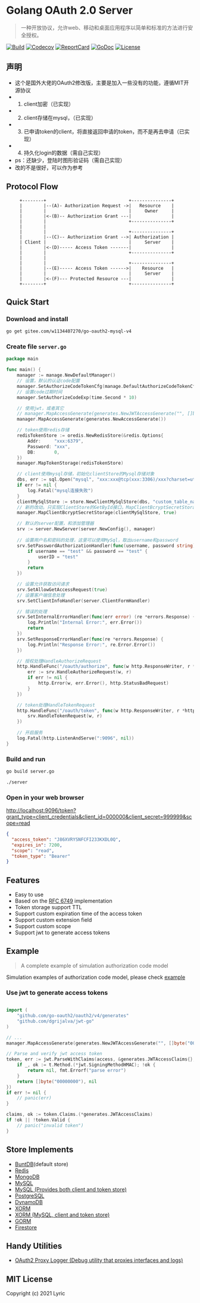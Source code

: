# Golang OAuth 2.0 Server

> 一种开放协议，允许web、移动和桌面应用程序以简单和标准的方法进行安全授权。

[![Build][build-status-image]][build-status-url] [![Codecov][codecov-image]][codecov-url] [![ReportCard][reportcard-image]][reportcard-url] [![GoDoc][godoc-image]][godoc-url] [![License][license-image]][license-url]

## 声明

- 这个是国外大佬的OAuth2修改版，主要是加入一些没有的功能，遵循MIT开源协议
- 1. client加密（已实现）
- 2. client存储在mysql，（已实现）
- 3. 已申请token的client，将直接返回申请的token，而不是再去申请（已实现）
- 4. 持久化login的数据（需自己实现）
- ps：还缺少，登陆时图形验证码（需自己实现）
- 改的不是很好，可以作为参考

## Protocol Flow

```text
     +--------+                               +---------------+
     |        |--(A)- Authorization Request ->|   Resource    |
     |        |                               |     Owner     |
     |        |<-(B)-- Authorization Grant ---|               |
     |        |                               +---------------+
     |        |
     |        |                               +---------------+
     |        |--(C)-- Authorization Grant -->| Authorization |
     | Client |                               |     Server    |
     |        |<-(D)----- Access Token -------|               |
     |        |                               +---------------+
     |        |
     |        |                               +---------------+
     |        |--(E)----- Access Token ------>|    Resource   |
     |        |                               |     Server    |
     |        |<-(F)--- Protected Resource ---|               |
     +--------+                               +---------------+
```

## Quick Start

### Download and install

```bash
go get gitee.com/w1134407270/go-oauth2-mysql-v4
```

### Create file `server.go`

```go
package main

func main() {
	manager := manage.NewDefaultManager()
	// 设置，默认的认证code配置
	manager.SetAuthorizeCodeTokenCfg(manage.DefaultAuthorizeCodeTokenCfg)
	// 设置code过期时间
	manager.SetAuthorizeCodeExp(time.Second * 10)

	// 使用jwt，或者其它
	// manager.MapAccessGenerate(generates.NewJWTAccessGenerate("", []byte("00000000"), jwt.SigningMethodHS512))
	manager.MapAccessGenerate(generates.NewAccessGenerate())

	// token使用redis存储
	redisTokenStore := oredis.NewRedisStore(&redis.Options{
		Addr:     "xxx:6379",
		Password: "xxx",
		DB:       0,
	})
	manager.MapTokenStorage(redisTokenStore)

	// client使用mysql存储，初始化clientStore的Mysql存储对象
	dbs, err := sql.Open("mysql", "xxx:xxx@tcp(xxx:3306)/xxx?charset=utf8&parseTime=true")
	if err != nil {
		log.Fatal("mysql连接失败")
	}
	clientMySqlStore := store.NewClientMySqlStore(dbs, "custom_table_name")
	// 新的改动。只实现ClientStore的GetById接口，MapClientBcryptSecretStorage是新增的，第二个参数代表使用了bcrypt加密client_Secret
	manager.MapClientBcryptSecretStorage(clientMySqlStore, true)

	// 默认的server配置，和添加管理器
	srv := server.NewServer(server.NewConfig(), manager)
	
	// 设置用户名和密码的处理，这里可以使用MySql，取出username和password
	srv.SetPasswordAuthorizationHandler(func(username, password string) (userID string, err error) {
		if username == "test" && password == "test" {
			userID = "test"
		}
		return
	})

	// 设置允许获取访问请求
	srv.SetAllowGetAccessRequest(true)
	// 设置客户端信息处理
	srv.SetClientInfoHandler(server.ClientFormHandler)

	// 错误的处理
	srv.SetInternalErrorHandler(func(err error) (re *errors.Response) {
		log.Println("Internal Error:", err.Error())
		return
	})
	srv.SetResponseErrorHandler(func(re *errors.Response) {
		log.Println("Response Error:", re.Error.Error())
	})

	// 授权处理HandleAuthorizeRequest
	http.HandleFunc("/oauth/authorize", func(w http.ResponseWriter, r *http.Request) {
		err := srv.HandleAuthorizeRequest(w, r)
		if err != nil {
			http.Error(w, err.Error(), http.StatusBadRequest)
		}
	})

	// token处理HandleTokenRequest
	http.HandleFunc("/oauth/token", func(w http.ResponseWriter, r *http.Request) {
		srv.HandleTokenRequest(w, r)
	})
	
	// 开启服务
	log.Fatal(http.ListenAndServe(":9096", nil))
}

```

### Build and run

```bash
go build server.go

./server
```

### Open in your web browser

[http://localhost:9096/token?grant_type=client_credentials&client_id=000000&client_secret=999999&scope=read](http://localhost:9096/token?grant_type=client_credentials&client_id=000000&client_secret=999999&scope=read)

```json
{
  "access_token": "J86XVRYSNFCFI233KXDL0Q",
  "expires_in": 7200,
  "scope": "read",
  "token_type": "Bearer"
}
```

## Features

- Easy to use
- Based on the [RFC 6749](https://tools.ietf.org/html/rfc6749) implementation
- Token storage support TTL
- Support custom expiration time of the access token
- Support custom extension field
- Support custom scope
- Support jwt to generate access tokens

## Example

> A complete example of simulation authorization code model

Simulation examples of authorization code model, please check [example](/example)

### Use jwt to generate access tokens

```go

import (
	"github.com/go-oauth2/oauth2/v4/generates"
	"github.com/dgrijalva/jwt-go"
)

// ...
manager.MapAccessGenerate(generates.NewJWTAccessGenerate("", []byte("00000000"), jwt.SigningMethodHS512))

// Parse and verify jwt access token
token, err := jwt.ParseWithClaims(access, &generates.JWTAccessClaims{}, func(t *jwt.Token) (interface{}, error) {
	if _, ok := t.Method.(*jwt.SigningMethodHMAC); !ok {
		return nil, fmt.Errorf("parse error")
	}
	return []byte("00000000"), nil
})
if err != nil {
	// panic(err)
}

claims, ok := token.Claims.(*generates.JWTAccessClaims)
if !ok || !token.Valid {
	// panic("invalid token")
}
```

## Store Implements

- [BuntDB](https://github.com/tidwall/buntdb)(default store)
- [Redis](https://github.com/go-oauth2/redis)
- [MongoDB](https://github.com/go-oauth2/mongo)
- [MySQL](https://github.com/go-oauth2/mysql)
- [MySQL (Provides both client and token store)](https://github.com/imrenagi/go-oauth2-mysql)
- [PostgreSQL](https://github.com/vgarvardt/go-oauth2-pg)
- [DynamoDB](https://github.com/contamobi/go-oauth2-dynamodb)
- [XORM](https://github.com/techknowlogick/go-oauth2-xorm)
- [XORM (MySQL, client and token store)](https://github.com/rainlay/go-oauth2-xorm)
- [GORM](https://github.com/techknowlogick/go-oauth2-gorm)
- [Firestore](https://github.com/tslamic/go-oauth2-firestore)

## Handy Utilities

- [OAuth2 Proxy Logger (Debug utility that proxies interfaces and logs)](https://github.com/aubelsb2/oauth2-logger-proxy)

## MIT License

Copyright (c) 2021 Lyric

[build-status-url]: https://travis-ci.org/go-oauth2/oauth2
[build-status-image]: https://travis-ci.org/go-oauth2/oauth2.svg?branch=master
[codecov-url]: https://codecov.io/gh/go-oauth2/oauth2
[codecov-image]: https://codecov.io/gh/go-oauth2/oauth2/branch/master/graph/badge.svg
[reportcard-url]: https://goreportcard.com/report/github.com/go-oauth2/oauth2/v4
[reportcard-image]: https://goreportcard.com/badge/github.com/go-oauth2/oauth2/v4
[godoc-url]: https://godoc.org/github.com/go-oauth2/oauth2/v4
[godoc-image]: https://godoc.org/github.com/go-oauth2/oauth2/v4?status.svg
[license-url]: http://opensource.org/licenses/MIT
[license-image]: https://img.shields.io/npm/l/express.svg
